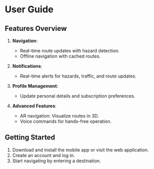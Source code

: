 
# User Guide

## Features Overview
1. **Navigation**:
   - Real-time route updates with hazard detection.
   - Offline navigation with cached routes.

2. **Notifications**:
   - Real-time alerts for hazards, traffic, and route updates.

3. **Profile Management**:
   - Update personal details and subscription preferences.

4. **Advanced Features**:
   - AR navigation: Visualize routes in 3D.
   - Voice commands for hands-free operation.

## Getting Started
1. Download and install the mobile app or visit the web application.
2. Create an account and log in.
3. Start navigating by entering a destination.

